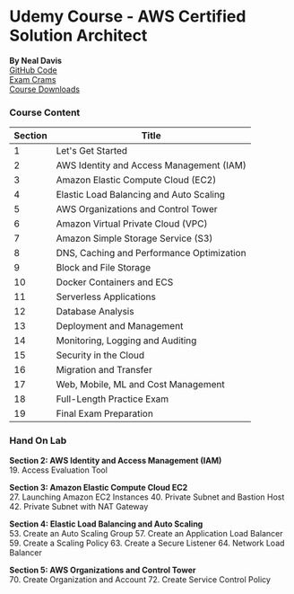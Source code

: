 # Udemy Course - AWS Certified Solution Architect
__By Neal Davis__   
[GitHub Code](https://github.com/nealdct/aws-saa-code)  
[Exam Crams](https://dct-csaa-course-download.s3.amazonaws.com/AWS+CSAA+Exam+Cram.pdf)  
[Course Downloads](https://digitalcloud.training/aws-csaa-course-downloads/)  

### Course Content
Section | Title
--------|-------------------
1       | Let's Get Started
2       | AWS Identity and Access Management (IAM)
3       | Amazon Elastic Compute Cloud (EC2)
4       | Elastic Load Balancing and Auto Scaling
5       | AWS Organizations and Control Tower
6       | Amazon Virtual Private Cloud (VPC)
7       | Amazon Simple Storage Service (S3)
8       | DNS, Caching and Performance Optimization
9       | Block and File Storage
10      | Docker Containers and ECS
11      | Serverless Applications
12      | Database Analysis
13      | Deployment and Management
14      | Monitoring, Logging and Auditing
15      | Security in the Cloud
16      | Migration and Transfer
17      | Web, Mobile, ML and Cost Management
18      | Full-Length Practice Exam
19      | Final Exam Preparation 
### Hand On Lab
__Section 2: AWS Identity and Access Management (IAM)__  
19. Access Evaluation Tool

__Section 3: Amazon Elastic Compute Cloud EC2__  
27. Launching Amazon EC2 Instances
40. Private Subnet and Bastion Host
42. Private Subnet with NAT Gateway

__Section 4: Elastic Load Balancing and Auto Scaling__   
53. Create an Auto Scaling Group
57. Create an Application Load Balancer
59. Create a Scaling Policy
63. Create a Secure Listener
64. Network Load Balancer

__Section 5: AWS Organizations and Control Tower__  
70. Create Organization and Account
72. Create Service Control Policy
